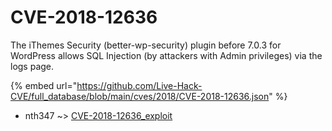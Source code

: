 # CVE-2018-12636

The iThemes Security (better-wp-security) plugin before 7.0.3 for WordPress allows SQL Injection (by attackers with Admin privileges) via the logs page.

{% embed url="https://github.com/Live-Hack-CVE/full_database/blob/main/cves/2018/CVE-2018-12636.json" %}


* nth347 ~> [CVE-2018-12636_exploit](https://www.alice-snow.ru/2018/database/cve-2018-12636/cve-2018-12636_exploit-nth347)